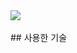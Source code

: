 <img src="https://raw.githubusercontent.com/1bins/images/master/haruDiary/intro.png" />
<br/><br/>
## 사용한 기술
